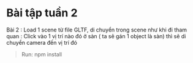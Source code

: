 # Bài tập tuần 2

Bài 2 : Load 1 scene từ file GLTF, di chuyển trong scene như khi đi tham quan : Click vào 1 vị trí nào đó ở sàn ( ta sẽ gán 1 object là sàn) thì sẽ di chuyển camera đến vị trí đó

> Run: npm install
